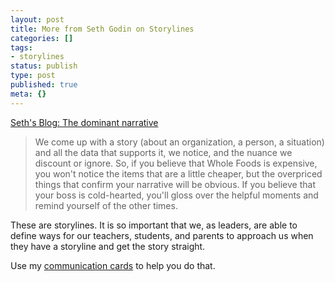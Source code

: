 ```yaml
---
layout: post
title: More from Seth Godin on Storylines
categories: []
tags:
- storylines
status: publish
type: post
published: true
meta: {}
---
```


[Seth's Blog: The dominant narrative](http://sethgodin.typepad.com/seths_blog/2016/03/the-dominant-narrative.html)


>We come up with a story (about an organization, a person, a situation) and all the data that supports it, we notice, and the nuance we discount or ignore.
  So, if you believe that Whole Foods is expensive, you won't notice the items that are a little cheaper, but the overpriced things that confirm your narrative will be obvious.
  If you believe that your boss is cold-hearted, you'll gloss over the helpful moments and remind yourself of the other times.



These are storylines. It is so important that we, as leaders, are able to define ways for our teachers, students, and parents to approach us when they have a storyline and get the story straight.


Use my 
[communication cards](http://www.jethrojones.com/new-products/communication-cards) to help you do that.
